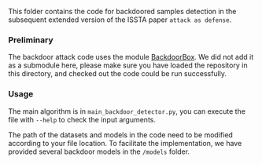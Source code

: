 This folder contains the code for backdoored samples detection in the subsequent extended version of the ISSTA paper `attack as defense`.

### Preliminary

The backdoor attack code uses the module [BackdoorBox](https://github.com/THUYimingLi/BackdoorBox). We did not add it as a submodule here, please make sure you have loaded the repository in this directory, and checked out the code could be run successfully.

### Usage
The main algorithm is in `main_backdoor_detector.py`, you can execute the file with `--help` to check the input arguments.

The path of the datasets and models in the code need to be modified according to your file location. To facilitate the implementation, we have provided several backdoor models in the `/models` folder.


